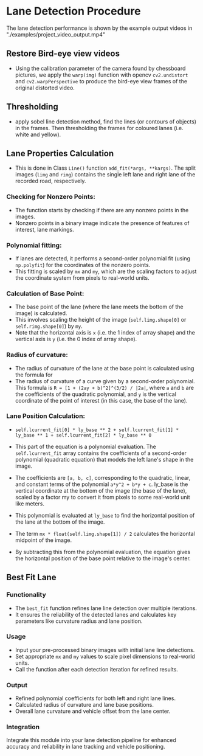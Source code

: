 # Lane Detection Procedure

The lane detection performance is shown by the example output videos in "./examples/project_video_output.mp4"

## Restore Bird-eye view videos
- Using the calibration parameter of the camera found by chessboard pictures, we apply the `warp(img)` function with opencv `cv2.undistort` and `cv2.warpPerspective` to produce 
the bird-eye view frames of the original distorted video.

## Thresholding
- apply sobel line detection method, find the lines (or contours of objects) in the frames. Then thresholding the frames for coloured lanes (i.e. white and yellow).

## Lane Properties Calculation
- This is done in Class `Line()` function `add_fit(*args, **kargs)`. The split images (`limg` and `rimg`) contains the single 
left lane and right lane of the recorded road, respectively. 

### Checking for Nonzero Points:
- The function starts by checking if there are any nonzero points in the images. 
- Nonzero points in a binary image indicate the presence of features of interest, lane markings.

### Polynomial fitting:
- If lanes are detected, it performs a second-order polynomial fit (using `np.polyfit`) for the coordinates of the nonzero points. 
- This fitting is scaled by `mx` and `my`, which are the scaling factors to adjust the coordinate system from pixels to real-world units.

### Calculation of Base Point: 
- The base point of the lane (where the lane meets the bottom of the image) is calculated. 
- This involves scaling the height of the image (`self.limg.shape[0]` or `self.rimg.shape[0]`) by `my`.
- Note that the horizontal axis is `x` (i.e. the 1 index of array shape) and the vertical axis is `y` (i.e. the 0 index of array shape).

### Radius of curvature:
- The radius of curvature of the lane at the base point is calculated using the formula for 
- The radius of curvature of a curve given by a second-order polynomial. This formula is `R = [1 + (2ay + b)^2]^(3/2) / |2a|`, 
where `a` and `b` are the coefficients of the quadratic polynomial, 
and `y` is the vertical coordinate of the point of interest (in this case, the base of the lane).

### Lane Position Calculation:
- `self.lcurrent_fit[0] * ly_base ** 2 + self.lcurrent_fit[1] * ly_base ** 1 + self.lcurrent_fit[2] * ly_base ** 0`

- This part of the equation is a polynomial evaluation. The `self.lcurrent_fit` array contains the coefficients 
of a second-order polynomial (quadratic equation) that models the left lane's shape in the image.

- The coefficients are `[a, b, c]`, corresponding to the quadratic, linear, and constant terms of the polynomial `a*y^2 + b*y + c`.
ly_base is the vertical coordinate at the bottom of the image (the base of the lane), scaled by a factor my to 
convert it from pixels to some real-world unit like meters.

- This polynomial is evaluated at `ly_base` to find the horizontal position of the lane at the bottom of the image.


- The term `mx * float(self.limg.shape[1]) / 2` calculates the horizontal midpoint of the image.

- By subtracting this from the polynomial evaluation, the equation gives the horizontal position of the base point relative to the image's center.


## Best Fit Lane

### Functionality
- The `best_fit` function refines lane line detection over multiple iterations.
- It ensures the reliability of the detected lanes and calculates key parameters like curvature radius and lane position.

### Usage
- Input your pre-processed binary images with initial lane line detections.
- Set appropriate `mx` and `my` values to scale pixel dimensions to real-world units.
- Call the function after each detection iteration for refined results.

### Output
- Refined polynomial coefficients for both left and right lane lines.
- Calculated radius of curvature and lane base positions.
- Overall lane curvature and vehicle offset from the lane center.

### Integration
Integrate this module into your lane detection pipeline for enhanced accuracy and reliability in lane tracking and vehicle positioning.